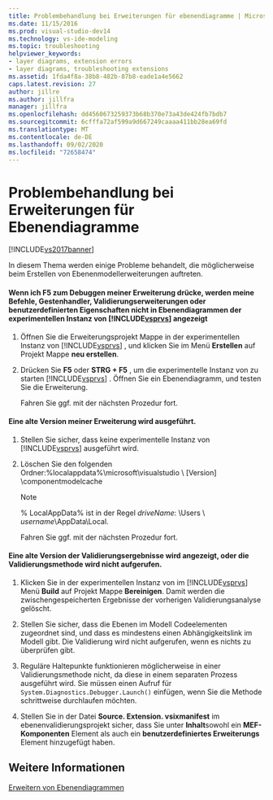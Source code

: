 ```yaml
---
title: Problembehandlung bei Erweiterungen für ebenendiagramme | Microsoft-Dokumentation
ms.date: 11/15/2016
ms.prod: visual-studio-dev14
ms.technology: vs-ide-modeling
ms.topic: troubleshooting
helpviewer_keywords:
- layer diagrams, extension errors
- layer diagrams, troubleshooting extensions
ms.assetid: 1fda4f8a-38b8-482b-87b8-eade1a4e5662
caps.latest.revision: 27
author: jillre
ms.author: jillfra
manager: jillfra
ms.openlocfilehash: dd4560673259373b68b370e73a43de424fb7bdb7
ms.sourcegitcommit: 6cfffa72af599a9d667249caaaa411bb28ea69fd
ms.translationtype: MT
ms.contentlocale: de-DE
ms.lasthandoff: 09/02/2020
ms.locfileid: "72658474"
---
```

# <a name="troubleshoot-extensions-for-layer-diagrams"></a>Problembehandlung bei Erweiterungen für Ebenendiagramme
[!INCLUDE[vs2017banner](../includes/vs2017banner.md)]

In diesem Thema werden einige Probleme behandelt, die möglicherweise beim Erstellen von Ebenenmodellerweiterungen auftreten.

#### <a name="when-i-press-f5-to-debug-my-extension-my-commands-gesture-handlers-validation-extensions-or-custom-properties-do-not-appear-on-layer-diagrams-in-the-experimental-instance-of-vsprvs"></a>Wenn ich F5 zum Debuggen meiner Erweiterung drücke, werden meine Befehle, Gestenhandler, Validierungserweiterungen oder benutzerdefinierten Eigenschaften nicht in Ebenendiagrammen der experimentellen Instanz von [!INCLUDE[vsprvs](../includes/vsprvs-md.md)] angezeigt

1. Öffnen Sie die Erweiterungsprojekt Mappe in der experimentellen Instanz von [!INCLUDE[vsprvs](../includes/vsprvs-md.md)] , und klicken Sie im Menü **Erstellen** auf Projekt Mappe **neu erstellen**.

2. Drücken Sie **F5** oder **STRG + F5** , um die experimentelle Instanz von zu starten [!INCLUDE[vsprvs](../includes/vsprvs-md.md)] . Öffnen Sie ein Ebenendiagramm, und testen Sie die Erweiterung.

   Fahren Sie ggf. mit der nächsten Prozedur fort.

#### <a name="an-old-version-of-my-extension-runs"></a>Eine alte Version meiner Erweiterung wird ausgeführt.

1. Stellen Sie sicher, dass keine experimentelle Instanz von [!INCLUDE[vsprvs](../includes/vsprvs-md.md)] ausgeführt wird.

2. Löschen Sie den folgenden Ordner:%localappdata%\microsoft\visualstudio \\ [Version] \componentmodelcache

   > [!NOTE]
   > % LocalAppData% ist in der Regel *driveName*: \Users \\ *username*\AppData\Local.

   Fahren Sie ggf. mit der nächsten Prozedur fort.

#### <a name="an-old-version-of-my-validation-results-appears-or-my-validation-method-is-not-called"></a>Eine alte Version der Validierungsergebnisse wird angezeigt, oder die Validierungsmethode wird nicht aufgerufen.

1. Klicken Sie in der experimentellen Instanz von im [!INCLUDE[vsprvs](../includes/vsprvs-md.md)] Menü **Build** auf Projekt Mappe **Bereinigen**. Damit werden die zwischengespeicherten Ergebnisse der vorherigen Validierungsanalyse gelöscht.

2. Stellen Sie sicher, dass die Ebenen im Modell Codeelementen zugeordnet sind, und dass es mindestens einen Abhängigkeitslink im Modell gibt. Die Validierung wird nicht aufgerufen, wenn es nichts zu überprüfen gibt.

3. Reguläre Haltepunkte funktionieren möglicherweise in einer Validierungsmethode nicht, da diese in einem separaten Prozess ausgeführt wird. Sie müssen einen Aufruf für `System.Diagnostics.Debugger.Launch()` einfügen, wenn Sie die Methode schrittweise durchlaufen möchten.

4. Stellen Sie in der Datei **Source. Extension. vsixmanifest** im ebenenvalidierungsprojekt sicher, dass Sie unter **Inhalt**sowohl ein **MEF-Komponenten** Element als auch ein **benutzerdefiniertes Erweiterungs** Element hinzugefügt haben.

## <a name="see-also"></a>Weitere Informationen
 [Erweitern von Ebenendiagrammen](../modeling/extend-layer-diagrams.md)

